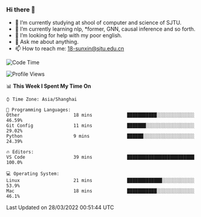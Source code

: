 ### Hi there 👋

<!--
**sunxin000/sunxin000** is a ✨ _special_ ✨ repository because its `README.md` (this file) appears on your GitHub profile.

Here are some ideas to get you started:

- 🔭 I’m currently working on ...
- 🌱 I’m currently learning ...
- 👯 I’m looking to collaborate on ...
- 🤔 I’m looking for help with ...
- 💬 Ask me about ...
- 📫 How to reach me: ...
- 😄 Pronouns: ...
- ⚡ Fun fact: ...
-->
- 🏫 I’m currently studying at shool of computer and science of SJTU.
- 🌱 I’m currently learning nlp, \*former, GNN, causal inference and so forth.
- 🤔 I’m looking for help with my poor english.
- 💬 Ask me about anything.
- 📫 How to reach me: 18-sunxin@sjtu.edu.cn
<!--START_SECTION:waka-->
![Code Time](http://img.shields.io/badge/Code%20Time-126%20hrs%2018%20mins-blue)

![Profile Views](http://img.shields.io/badge/Profile%20Views-14-blue)

📊 **This Week I Spent My Time On** 

```text
⌚︎ Time Zone: Asia/Shanghai

💬 Programming Languages: 
Other                    18 mins             ███████████░░░░░░░░░░░░░░   46.59% 
Git Config               11 mins             ███████░░░░░░░░░░░░░░░░░░   29.02% 
Python                   9 mins              ██████░░░░░░░░░░░░░░░░░░░   24.39%

🔥 Editors: 
VS Code                  39 mins             █████████████████████████   100.0%

💻 Operating System: 
Linux                    21 mins             █████████████░░░░░░░░░░░░   53.9% 
Mac                      18 mins             ███████████░░░░░░░░░░░░░░   46.1%

```


 Last Updated on 28/03/2022 00:51:44 UTC
<!--END_SECTION:waka-->
